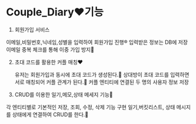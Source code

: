# Couple_Diary❤️기능

1. 회원가입 서비스
   
  이메일,비밀번호,닉네임,성별을 입력하여 회원가입 진행®️
  입력받은 정보는 DB에 저장
  이메일 중복 체크를 통해 이중 가입 방지🚫
   
2. 초대 코드를 활용한 커플 매칭❤️

   유저는 회원가입과 동시에 초대 코드가 생성된다.📩
   상대방이 초대 코드를 입력하면 서로 매칭되어 커플 관계가 된다.💑
   커플 엔티티에 연결된 두 명의 사용자 정보 저장

3.  CRUD를 이용한 일기,메모,상태 메세지 기능🧾
   
   각 엔티티별로 기본적인 저장, 조회, 수정, 삭제 기능 구현
   일기,버킷리스트, 상태 메시지를 상태에게 연결하여 CRUD를 한다.🔗
